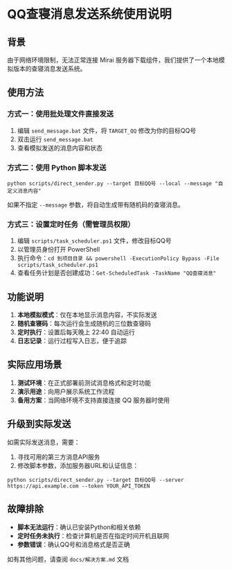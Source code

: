 # QQ查寝消息发送系统使用说明

## 背景

由于网络环境限制，无法正常连接 Mirai 服务器下载组件，我们提供了一个本地模拟版本的查寝消息发送系统。

## 使用方法

### 方式一：使用批处理文件直接发送

1. 编辑 `send_message.bat` 文件，将 `TARGET_QQ` 修改为你的目标QQ号
2. 双击运行 `send_message.bat`
3. 查看模拟发送的消息内容和状态

### 方式二：使用 Python 脚本发送

```
python scripts/direct_sender.py --target 目标QQ号 --local --message "自定义消息内容"
```

如果不指定 `--message` 参数，将自动生成带有随机码的查寝消息。

### 方式三：设置定时任务（需管理员权限）

1. 编辑 `scripts/task_scheduler.ps1` 文件，修改目标QQ号
2. 以管理员身份打开 PowerShell
3. 执行命令：`cd 到项目目录 && powershell -ExecutionPolicy Bypass -File scripts/task_scheduler.ps1`
4. 查看任务计划是否创建成功：`Get-ScheduledTask -TaskName "QQ查寝消息"`

## 功能说明

1. **本地模拟模式**：仅在本地显示消息内容，不实际发送
2. **随机查寝码**：每次运行会生成随机的三位数查寝码
3. **定时执行**：设置后每天晚上 22:40 自动运行
4. **日志记录**：运行过程写入日志，便于追踪

## 实际应用场景

1. **测试环境**：在正式部署前测试消息格式和定时功能
2. **演示用途**：向用户展示系统工作流程
3. **备用方案**：当网络环境不支持直接连接 QQ 服务器时使用

## 升级到实际发送

如需实际发送消息，需要：

1. 寻找可用的第三方消息API服务
2. 修改脚本参数，添加服务器URL和认证信息：

```
python scripts/direct_sender.py --target 目标QQ号 --server https://api.example.com --token YOUR_API_TOKEN
```

## 故障排除

- **脚本无法运行**：确认已安装Python和相关依赖
- **定时任务未执行**：检查计算机是否在指定时间开机且联网
- **参数错误**：确认QQ号和消息格式是否正确

如有其他问题，请查阅 `docs/解决方案.md` 文档 